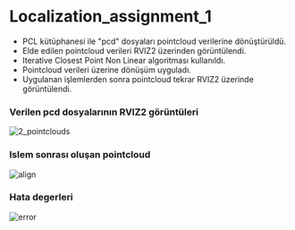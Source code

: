 # Localization_assignment_1

- PCL kütüphanesi ile "pcd" dosyaları pointcloud verilerine dönüştürüldü.
- Elde edilen pointcloud verileri RVIZ2 üzerinden görüntülendi.
- Iterative Closest Point Non Linear algoritması kullanıldı.
- Pointcloud verileri üzerine dönüşüm uyguladı.
- Uygulanan işlemlerden sonra pointcloud tekrar RVIZ2 üzerinde görüntülendi.


### Verilen pcd dosyalarının RVIZ2 görüntüleri

![2_pointclouds](https://user-images.githubusercontent.com/58399721/178893070-397dd889-f6fd-4f13-9428-1584ac9b9de3.png)

### Islem sonrası oluşan pointcloud

![align](https://user-images.githubusercontent.com/58399721/178893147-8aba127c-e8d3-4b44-8264-c3aa09863bb5.png)

### Hata degerleri

![error](https://user-images.githubusercontent.com/58399721/178893187-7fe86f05-e40c-42a7-807a-698413539116.png)





